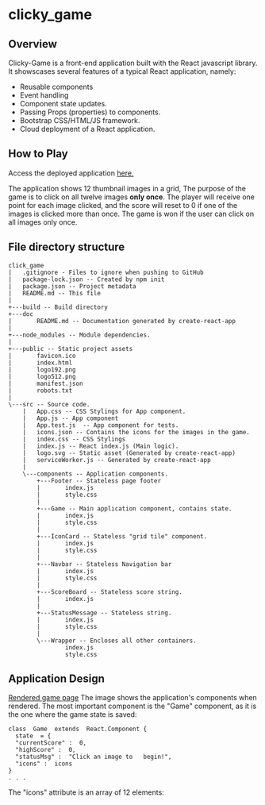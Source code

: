 # clicky_game

## Overview
Clicky-Game is a front-end application built with the React javascript library.  It showscases several features of a typical React application, namely:

 - Reusable components
 - Event handling
 - Component state updates. 
 - Passing Props (properties) to components.
 - Bootstrap CSS/HTML/JS framework.
 - Cloud deployment of a React application. 
 

## How to Play
Access the deployed application [here.](https://j0serobles.github.io/clicky_game/)

The application shows 12 thumbnail images in a grid,   The purpose of the game is to click on all twelve images **only once**.  The player will receive one point for each image clicked, and the score will reset to 0 if one of the images is clicked more than once.  The game is won if the user can click on all images only once. 


## File directory structure
```
click_game
|   .gitignore - Files to ignore when pushing to GitHub
|   package-lock.json -- Created by npm init
|   package.json -- Project metadata
|   README.md -- This file
|   
+---build -- Build directory
+---doc 
|       README.md -- Documentation generated by create-react-app
|       
+---node_modules -- Module dependencies.
|               
+---public -- Static project assets
|       favicon.ico
|       index.html
|       logo192.png
|       logo512.png
|       manifest.json
|       robots.txt
|       
\---src -- Source code.
    |   App.css -- CSS Stylings for App component.
    |   App.js -- App component
    |   App.test.js  -- App component for tests.
    |   icons.json -- Contains the icons for the images in the game.
    |   index.css -- CSS Stylings
    |   index.js -- React index.js (Main logic).
    |   logo.svg -- Static asset (Generated by create-react-app)
    |   serviceWorker.js -- Generated by create-react-app
    |   
    \---components -- Application components.
        +---Footer -- Stateless page footer
        |       index.js
        |       style.css
        |       
        +---Game -- Main application component, contains state.
        |       index.js
        |       style.css
        |       
        +---IconCard -- Stateless "grid tile" component. 
        |       index.js
        |       style.css
        |       
        +---Navbar -- Stateless Navigation bar
        |       index.js
        |       style.css
        |       
        +---ScoreBoard -- Stateless score string.
        |       index.js
        |       
        +---StatusMessage -- Stateless string.
        |       index.js
        |       style.css
        |       
        \---Wrapper -- Encloses all other containers. 
                index.js
                style.css
```
## Application Design

[Rendered game page](https://github.com/j0serobles/clicky_game/blob/master/doc/homepage.jpg)
The image shows the application's components when rendered.  The most important component is the "Game" component, as it is the one where the game state is saved:

```
class  Game  extends  React.Component {
  state  = {
  "currentScore" :  0,
  "highScore" :  0,
  "statusMsg" :  "Click an image to   begin!",
  "icons" :  icons
}
. . . 
```
The "icons" attribute is an array of 12 elements:


<!--stackedit_data:
eyJoaXN0b3J5IjpbLTEwMzQwNTE4NDksMjA0NjQxNTQwMiwtMT
U1NzQxNjQ5M119
-->